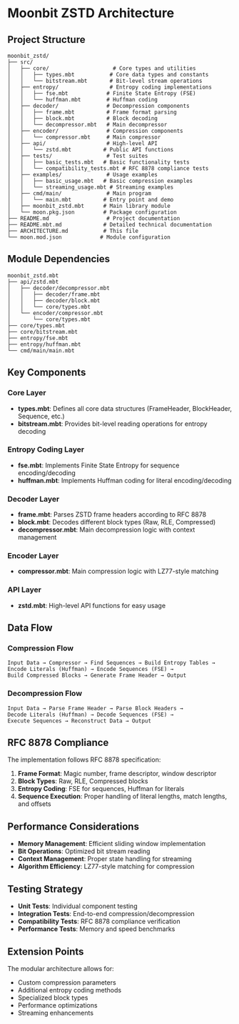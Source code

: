 # Moonbit ZSTD Architecture

## Project Structure

```
moonbit_zstd/
├── src/
│   ├── core/                    # Core types and utilities
│   │   ├── types.mbt           # Core data types and constants
│   │   └── bitstream.mbt       # Bit-level stream operations
│   ├── entropy/                # Entropy coding implementations
│   │   ├── fse.mbt            # Finite State Entropy (FSE)
│   │   └── huffman.mbt        # Huffman coding
│   ├── decoder/               # Decompression components
│   │   ├── frame.mbt          # Frame format parsing
│   │   ├── block.mbt          # Block decoding
│   │   └── decompressor.mbt   # Main decompressor
│   ├── encoder/               # Compression components
│   │   └── compressor.mbt     # Main compressor
│   ├── api/                   # High-level API
│   │   └── zstd.mbt          # Public API functions
│   ├── tests/                 # Test suites
│   │   ├── basic_tests.mbt   # Basic functionality tests
│   │   └── compatibility_tests.mbt # RFC 8878 compliance tests
│   ├── examples/              # Usage examples
│   │   ├── basic_usage.mbt   # Basic compression examples
│   │   └── streaming_usage.mbt # Streaming examples
│   ├── cmd/main/              # Main program
│   │   └── main.mbt          # Entry point and demo
│   ├── moonbit_zstd.mbt      # Main library module
│   └── moon.pkg.json         # Package configuration
├── README.md                  # Project documentation
├── README.mbt.md             # Detailed technical documentation
├── ARCHITECTURE.md           # This file
└── moon.mod.json            # Module configuration
```

## Module Dependencies

```
moonbit_zstd.mbt
├── api/zstd.mbt
│   ├── decoder/decompressor.mbt
│   │   ├── decoder/frame.mbt
│   │   ├── decoder/block.mbt
│   │   └── core/types.mbt
│   └── encoder/compressor.mbt
│       └── core/types.mbt
├── core/types.mbt
├── core/bitstream.mbt
├── entropy/fse.mbt
├── entropy/huffman.mbt
└── cmd/main/main.mbt
```

## Key Components

### Core Layer
- **types.mbt**: Defines all core data structures (FrameHeader, BlockHeader, Sequence, etc.)
- **bitstream.mbt**: Provides bit-level reading operations for entropy decoding

### Entropy Coding Layer
- **fse.mbt**: Implements Finite State Entropy for sequence encoding/decoding
- **huffman.mbt**: Implements Huffman coding for literal encoding/decoding

### Decoder Layer
- **frame.mbt**: Parses ZSTD frame headers according to RFC 8878
- **block.mbt**: Decodes different block types (Raw, RLE, Compressed)
- **decompressor.mbt**: Main decompression logic with context management

### Encoder Layer
- **compressor.mbt**: Main compression logic with LZ77-style matching

### API Layer
- **zstd.mbt**: High-level API functions for easy usage

## Data Flow

### Compression Flow
```
Input Data → Compressor → Find Sequences → Build Entropy Tables → 
Encode Literals (Huffman) → Encode Sequences (FSE) → 
Build Compressed Blocks → Generate Frame Header → Output
```

### Decompression Flow
```
Input Data → Parse Frame Header → Parse Block Headers → 
Decode Literals (Huffman) → Decode Sequences (FSE) → 
Execute Sequences → Reconstruct Data → Output
```

## RFC 8878 Compliance

The implementation follows RFC 8878 specification:

1. **Frame Format**: Magic number, frame descriptor, window descriptor
2. **Block Types**: Raw, RLE, Compressed blocks
3. **Entropy Coding**: FSE for sequences, Huffman for literals
4. **Sequence Execution**: Proper handling of literal lengths, match lengths, and offsets

## Performance Considerations

- **Memory Management**: Efficient sliding window implementation
- **Bit Operations**: Optimized bit stream reading
- **Context Management**: Proper state handling for streaming
- **Algorithm Efficiency**: LZ77-style matching for compression

## Testing Strategy

- **Unit Tests**: Individual component testing
- **Integration Tests**: End-to-end compression/decompression
- **Compatibility Tests**: RFC 8878 compliance verification
- **Performance Tests**: Memory and speed benchmarks

## Extension Points

The modular architecture allows for:
- Custom compression parameters
- Additional entropy coding methods
- Specialized block types
- Performance optimizations
- Streaming enhancements
